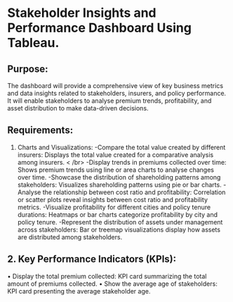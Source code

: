 # Stakeholder Insights and Performance Dashboard Using Tableau.
## Purpose:
The dashboard will provide a comprehensive view of key business metrics and data insights related to stakeholders, insurers, and policy performance. It will enable stakeholders to analyse premium trends, profitability, and asset distribution to make data-driven decisions.

## Requirements:
1. Charts and Visualizations:
-Compare the total value created by different insurers: Displays the total value created for a comparative analysis among insurers. < /br>
-Display trends in premiums collected over time: Shows premium trends using line or area charts to analyse changes over time.
-Showcase the distribution of shareholding patterns among stakeholders: Visualizes shareholding patterns using pie or bar charts.
-Analyse the relationship between cost ratio and profitability: Correlation or scatter plots reveal insights between cost ratio and profitability metrics.
-Visualize profitability for different cities and policy tenure durations: Heatmaps or bar charts categorize profitability by city and policy tenure.
-Represent the distribution of assets under management across stakeholders: Bar or treemap visualizations display how assets are distributed among stakeholders.

## 2. Key Performance Indicators (KPIs):
•	Display the total premium collected: KPI card summarizing the total amount of premiums collected.
•	Show the average age of stakeholders: KPI card presenting the average stakeholder age.
